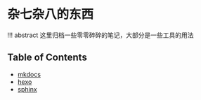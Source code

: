 # 杂七杂八的东西

!!! abstract
    这里归档一些零零碎碎的笔记，大部分是一些工具的用法

## Table of Contents
- [mkdocs](mkdocs)
- [hexo](hexo)
- [sphinx](sphinx)